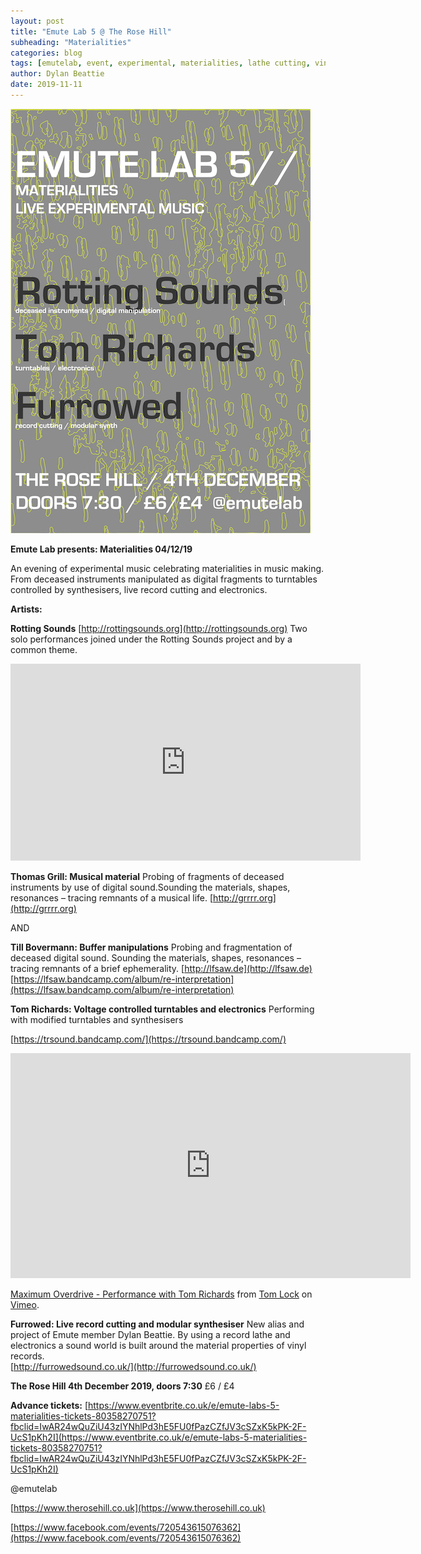 ```yaml
---
layout: post
title: "Emute Lab 5 @ The Rose Hill"
subheading: "Materialities"
categories: blog
tags: [emutelab, event, experimental, materialities, lathe cutting, vinyl]
author: Dylan Beattie
date: 2019-11-11
---
```



![EmuteLab5](/img/emutelab5.jpg)



<b>Emute Lab presents: Materialities 04/12/19</b>



An evening of experimental music celebrating materialities in music making. From deceased instruments manipulated as digital fragments to turntables controlled by synthesisers, live record cutting and electronics.



<b>Artists:</b>


<b>Rotting Sounds</b> [http://rottingsounds.org](http://rottingsounds.org)
Two solo performances joined under the Rotting Sounds project and by a common theme.

<iframe width="560" height="315" src="https://www.youtube.com/embed/AnnTJvAejzo" frameborder="0" allow="accelerometer; autoplay; encrypted-media; gyroscope; picture-in-picture" allowfullscreen></iframe>

<b>Thomas Grill: Musical material</b>
Probing of fragments of deceased instruments by use of digital sound.Sounding the materials, shapes, resonances – tracing remnants of a musical life.
[http://grrrr.org](http://grrrr.org)

AND

<b>Till Bovermann: Buffer manipulations</b>
Probing and fragmentation of deceased digital sound.
Sounding the materials, shapes, resonances – tracing remnants of a brief ephemerality.
[http://lfsaw.de](http://lfsaw.de)
[https://lfsaw.bandcamp.com/album/re-interpretation](https://lfsaw.bandcamp.com/album/re-interpretation)


</p>

<b>Tom Richards: Voltage controlled turntables and electronics</b>
Performing with modified turntables and synthesisers 



[https://trsound.bandcamp.com/](https://trsound.bandcamp.com/)

<iframe src="https://player.vimeo.com/video/258282473?title=0&byline=0&portrait=0" width="640" height="360" frameborder="0" allow="autoplay; fullscreen" allowfullscreen></iframe>
<p><a href="https://vimeo.com/258282473">Maximum Overdrive - Performance with Tom Richards</a> from <a href="https://vimeo.com/user40747262">Tom Lock</a> on <a href="https://vimeo.com">Vimeo</a>.</p>


</p>

<b>Furrowed: Live record cutting and modular synthesiser</b>
New alias and project of Emute member Dylan Beattie. By using a record lathe and electronics a sound world is built around the material properties of vinyl records.  
[http://furrowedsound.co.uk/](http://furrowedsound.co.uk/)


</p>

<b>The Rose Hill 4th December 2019, doors 7:30</b>
£6 / £4

<b>Advance tickets:</b> [https://www.eventbrite.co.uk/e/emute-labs-5-materialities-tickets-80358270751?fbclid=IwAR24wQuZiU43zIYNhlPd3hE5FU0fPazCZfJV3cSZxK5kPK-2F-UcS1pKh2I](https://www.eventbrite.co.uk/e/emute-labs-5-materialities-tickets-80358270751?fbclid=IwAR24wQuZiU43zIYNhlPd3hE5FU0fPazCZfJV3cSZxK5kPK-2F-UcS1pKh2I)

@emutelab



[https://www.therosehill.co.uk](https://www.therosehill.co.uk)

[https://www.facebook.com/events/720543615076362](https://www.facebook.com/events/720543615076362)